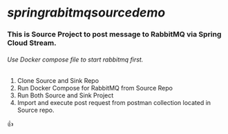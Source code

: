 # **_springrabitmqsourcedemo_**

### This is Source Project to post message to RabbitMQ via Spring Cloud Stream. 

###### Use Docker compose file to start rabbitmq first.


1. Clone Source and Sink Repo
2. Run Docker Compose for RabbitMQ from Source Repo
3. Run Both Source and Sink Project
4. Import and execute post request from postman collection located in Source repo.

:+1:
